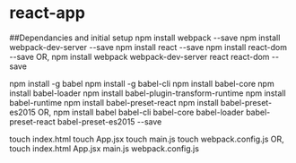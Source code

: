 # react-app
##Dependancies and initial setup
npm install webpack --save
npm install webpack-dev-server --save
npm install react --save
npm install react-dom --save
OR,
npm install webpack webpack-dev-server react react-dom --save

npm install -g babel
npm install -g babel-cli
npm install babel-core
npm install babel-loader
npm install babel-plugin-transform-runtime
npm install babel-runtime
npm install babel-preset-react
npm install babel-preset-es2015
OR,
npm install babel babel-cli babel-core babel-loader babel-preset-react babel-preset-es2015  --save

touch index.html
touch App.jsx
touch main.js
touch webpack.config.js
OR,
touch index.html App.jsx main.js webpack.config.js